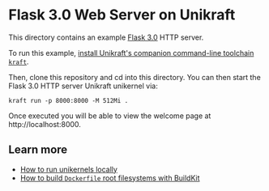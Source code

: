 # Flask 3.0 Web Server on Unikraft

This directory contains an example [Flask 3.0](https://flask.palletsprojects.com/en/3.0.x/) HTTP server.

To run this example, [install Unikraft's companion command-line toolchain `kraft`](https://unikraft.org/docs/cli).

Then, clone this repository and cd into this directory.
You can then start the Flask 3.0 HTTP server Unikraft unikernel via:

```
kraft run -p 8000:8000 -M 512Mi .
```

Once executed you will be able to view the welcome page at http://localhost:8000.

## Learn more

- [How to run unikernels locally](https://unikraft.org/docs/cli/running)
- [How to build `Dockerfile` root filesystems with BuildKit](https://unikraft.org/docs/getting-started/integrations/buildkit)
